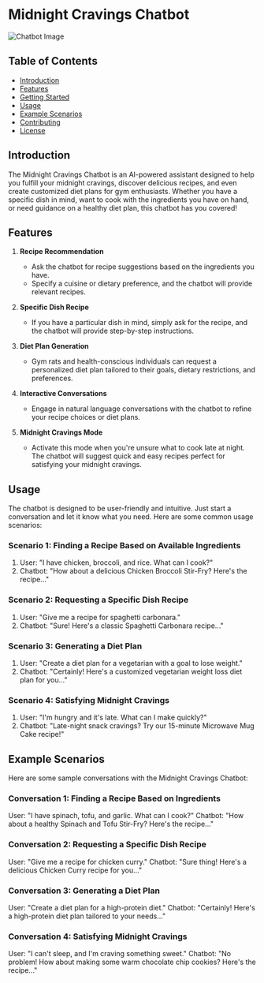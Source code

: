 # Midnight Cravings Chatbot

![Chatbot Image](chatbot-image.png)

## Table of Contents
- [Introduction](#introduction)
- [Features](#features)
- [Getting Started](#getting-started)
- [Usage](#usage)
- [Example Scenarios](#example-scenarios)
- [Contributing](#contributing)
- [License](#license)

## Introduction

The Midnight Cravings Chatbot is an AI-powered assistant designed to help you fulfill your midnight cravings, discover delicious recipes, and even create customized diet plans for gym enthusiasts. Whether you have a specific dish in mind, want to cook with the ingredients you have on hand, or need guidance on a healthy diet plan, this chatbot has you covered!

## Features

1. **Recipe Recommendation**
   - Ask the chatbot for recipe suggestions based on the ingredients you have.
   - Specify a cuisine or dietary preference, and the chatbot will provide relevant recipes.

2. **Specific Dish Recipe**
   - If you have a particular dish in mind, simply ask for the recipe, and the chatbot will provide step-by-step instructions.

3. **Diet Plan Generation**
   - Gym rats and health-conscious individuals can request a personalized diet plan tailored to their goals, dietary restrictions, and preferences.

4. **Interactive Conversations**
   - Engage in natural language conversations with the chatbot to refine your recipe choices or diet plans.

5. **Midnight Cravings Mode**
   - Activate this mode when you're unsure what to cook late at night. The chatbot will suggest quick and easy recipes perfect for satisfying your midnight cravings.



## Usage

The chatbot is designed to be user-friendly and intuitive. Just start a conversation and let it know what you need. Here are some common usage scenarios:

### Scenario 1: Finding a Recipe Based on Available Ingredients
1. User: "I have chicken, broccoli, and rice. What can I cook?"
2. Chatbot: "How about a delicious Chicken Broccoli Stir-Fry? Here's the recipe..."

### Scenario 2: Requesting a Specific Dish Recipe
1. User: "Give me a recipe for spaghetti carbonara."
2. Chatbot: "Sure! Here's a classic Spaghetti Carbonara recipe..."

### Scenario 3: Generating a Diet Plan
1. User: "Create a diet plan for a vegetarian with a goal to lose weight."
2. Chatbot: "Certainly! Here's a customized vegetarian weight loss diet plan for you..."

### Scenario 4: Satisfying Midnight Cravings
1. User: "I'm hungry and it's late. What can I make quickly?"
2. Chatbot: "Late-night snack cravings? Try our 15-minute Microwave Mug Cake recipe!"

## Example Scenarios

Here are some sample conversations with the Midnight Cravings Chatbot:

### Conversation 1: Finding a Recipe Based on Ingredients
User: "I have spinach, tofu, and garlic. What can I cook?"
Chatbot: "How about a healthy Spinach and Tofu Stir-Fry? Here's the recipe..."

### Conversation 2: Requesting a Specific Dish Recipe
User: "Give me a recipe for chicken curry."
Chatbot: "Sure thing! Here's a delicious Chicken Curry recipe for you..."

### Conversation 3: Generating a Diet Plan
User: "Create a diet plan for a high-protein diet."
Chatbot: "Certainly! Here's a high-protein diet plan tailored to your needs..."

### Conversation 4: Satisfying Midnight Cravings
User: "I can't sleep, and I'm craving something sweet."
Chatbot: "No problem! How about making some warm chocolate chip cookies? Here's the recipe..."

